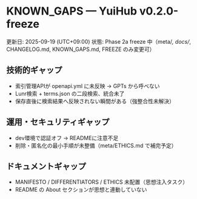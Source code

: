 # KNOWN_GAPS — YuiHub v0.2.0-freeze
更新日: 2025-09-19 (UTC+09:00)
状態: Phase 2a freeze 中（meta/*, docs/*, CHANGELOG.md, KNOWN_GAPS.md, FREEZE のみ変更可）

## 技術的ギャップ
- 索引管理APIが openapi.yml に未反映 → GPTs から呼べない
- Lunr検索 + terms.json の二段検索、統合未了
- 保存直後に検索結果へ反映されない瞬間がある（強整合性未解決）

## 運用・セキュリティギャップ
- dev環境で認証オフ → READMEに注意不足
- 削除・匿名化の最小手順が未整備（meta/ETHICS.md で補完予定）

## ドキュメントギャップ
- MANIFESTO / DIFFERENTIATORS / ETHICS 未配置（思想注入タスク）
- README の About セクションが思想と連動していない
